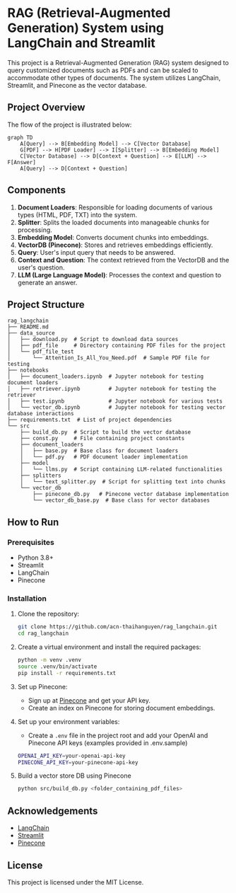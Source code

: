 # RAG (Retrieval-Augmented Generation) System using LangChain and Streamlit

This project is a Retrieval-Augmented Generation (RAG) system designed to query customized documents such as PDFs and can be scaled to accommodate other types of documents. The system utilizes LangChain, Streamlit, and Pinecone as the vector database.

## Project Overview

The flow of the project is illustrated below:

```mermaid
graph TD
    A[Query] --> B[Embedding Model] --> C[Vector Database]
    G[PDF] --> H[PDF Loader] --> I[Splitter] --> B[Embedding Model]
    C[Vector Database] --> D[Context + Question] --> E[LLM] --> F[Answer]
    A[Query] --> D[Context + Question]
```

## Components

1. **Document Loaders**: Responsible for loading documents of various types (HTML, PDF, TXT) into the system.
2. **Splitter**: Splits the loaded documents into manageable chunks for processing.
3. **Embedding Model**: Converts document chunks into embeddings.
4. **VectorDB (Pinecone)**: Stores and retrieves embeddings efficiently.
5. **Query**: User's input query that needs to be answered.
6. **Context and Question**: The context retrieved from the VectorDB and the user's question.
7. **LLM (Large Language Model)**: Processes the context and question to generate an answer.

## Project Structure

```
rag_langchain
├── README.md
├── data_source
│   ├── download.py  # Script to download data sources
│   ├── pdf_file     # Directory containing PDF files for the project
│   └── pdf_file_test
│       └── Attention_Is_All_You_Need.pdf  # Sample PDF file for testing
├── notebooks
│   ├── document_loaders.ipynb  # Jupyter notebook for testing document loaders
│   ├── retriever.ipynb         # Jupyter notebook for testing the retriever
│   ├── test.ipynb              # Jupyter notebook for various tests
│   └── vector_db.ipynb         # Jupyter notebook for testing vector database interactions
├── requirements.txt  # List of project dependencies
└── src
    ├── build_db.py  # Script to build the vector database
    ├── const.py     # File containing project constants
    ├── document_loaders
    │   ├── base.py  # Base class for document loaders
    │   └── pdf.py   # PDF document loader implementation
    ├── model
    │   └── llms.py  # Script containing LLM-related functionalities
    ├── splitters
    │   └── text_splitter.py  # Script for splitting text into chunks
    └── vector_db
        ├── pinecone_db.py   # Pinecone vector database implementation
        └── vector_db_base.py  # Base class for vector databases
```

## How to Run

### Prerequisites

- Python 3.8+
- Streamlit
- LangChain
- Pinecone

### Installation

1. Clone the repository:

    ```bash
    git clone https://github.com/acn-thaihanguyen/rag_langchain.git
    cd rag_langchain
    ```

2. Create a virtual environment and install the required packages:

    ```bash
    python -m venv .venv
    source .venv/bin/activate
    pip install -r requirements.txt
    ```

3. Set up Pinecone:
    - Sign up at [Pinecone](https://www.pinecone.io/) and get your API key.
    - Create an index on Pinecone for storing document embeddings.

4. Set up your environment variables:
    - Create a `.env` file in the project root and add your OpenAI and Pinecone API keys (examples provided in .env.sample)

    ```bash
    OPENAI_API_KEY=your-openai-api-key
    PINECONE_API_KEY=your-pinecone-api-key
    ```

5. Build a vector store DB using Pinecone

    ```bash
    python src/build_db.py <folder_containing_pdf_files>
    ```

## Acknowledgements

- [LangChain](https://github.com/langchain-ai/langchain)
- [Streamlit](https://www.streamlit.io/)
- [Pinecone](https://www.pinecone.io/)

## License

This project is licensed under the MIT License.
